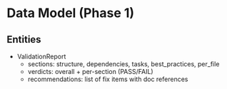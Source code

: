# Data Model (Phase 1)

## Entities

- ValidationReport
  - sections: structure, dependencies, tasks, best_practices, per_file
  - verdicts: overall + per-section (PASS/FAIL)
  - recommendations: list of fix items with doc references
